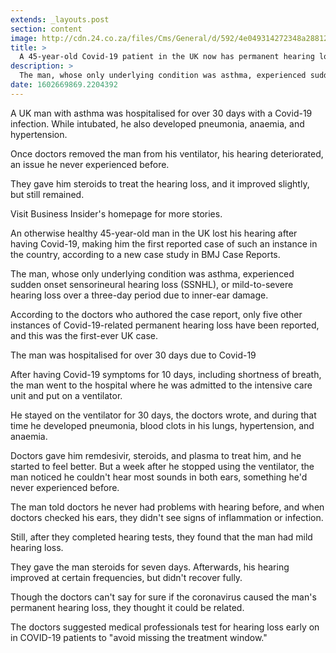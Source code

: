 ```yaml
--- 
extends: _layouts.post 
section: content 
image: http://cdn.24.co.za/files/Cms/General/d/592/4e049314272348a28812bca51cd332a0.jpg 
title: > 
  A 45-year-old Covid-19 patient in the UK now has permanent hearing loss 
description: > 
  The man, whose only underlying condition was asthma, experienced sudden onset sensorineural hearing loss (SSNHL), or mild-to-severe hearing loss over a three-day period due to inner-ear damage.According to the doctors who authored the case report, only five other instances of Covid-19-related permanent hearing loss have been reported, and this was the first-ever UK case.Still, after they completed hearing tests, they found that the man had mild hearing loss.Though the doctors can't say for sure if the coronavirus caused the man's permanent hearing loss, they thought it could be related.The doctors suggested medical professionals test for hearing loss early on in COVID-19 patients to "avoid missing the treatment window." 
date: 1602669869.2204392 
--- 
```

A UK man with asthma was hospitalised for over 30 days with a Covid-19 infection. While intubated, he also developed pneumonia, anaemia, and hypertension.

Once doctors removed the man from his ventilator, his hearing deteriorated, an issue he never experienced before.

They gave him steroids to treat the hearing loss, and it improved slightly, but still remained.

Visit Business Insider's homepage for more stories.

An otherwise healthy 45-year-old man in the UK lost his hearing after having Covid-19, making him the first reported case of such an instance in the country, according to a new case study in BMJ Case Reports.

The man, whose only underlying condition was asthma, experienced sudden onset sensorineural hearing loss (SSNHL), or mild-to-severe hearing loss over a three-day period due to inner-ear damage.

According to the doctors who authored the case report, only five other instances of Covid-19-related permanent hearing loss have been reported, and this was the first-ever UK case.

The man was hospitalised for over 30 days due to Covid-19

After having Covid-19 symptoms for 10 days, including shortness of breath, the man went to the hospital where he was admitted to the intensive care unit and put on a ventilator.

He stayed on the ventilator for 30 days, the doctors wrote, and during that time he developed pneumonia, blood clots in his lungs, hypertension, and anaemia.

Doctors gave him remdesivir, steroids, and plasma to treat him, and he started to feel better. But a week after he stopped using the ventilator, the man noticed he couldn't hear most sounds in both ears, something he'd never experienced before.

The man told doctors he never had problems with hearing before, and when doctors checked his ears, they didn't see signs of inflammation or infection.

Still, after they completed hearing tests, they found that the man had mild hearing loss.

They gave the man steroids for seven days. Afterwards, his hearing improved at certain frequencies, but didn't recover fully.

Though the doctors can't say for sure if the coronavirus caused the man's permanent hearing loss, they thought it could be related.

The doctors suggested medical professionals test for hearing loss early on in COVID-19 patients to "avoid missing the treatment window."